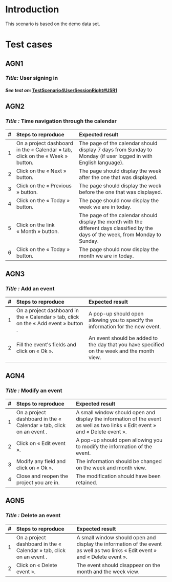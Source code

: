 

# Introduction #

This scenario is based on the demo data set.


# Test cases #

## AGN1 ##
### _Title:_ User signing in ###
#### _See test on:_ [TestScenario4UserSessionRight#USR1](TestScenario4UserSessionRight#USR1.md) ####

## AGN2 ##
### _Title :_ Time navigation through the calendar ###
| **#** | **Steps to reproduce** | **Expected result** |
|:------|:-----------------------|:--------------------|
| 1     | On a project dashboard in the « Calendar » tab, click on the « Week » button. | The page of the calendar should display 7 days from Sunday to Monday (if user logged in with English language). |
| 2     | Click on the « Next » button. | The page should display the week after the one that was displayed. |
| 3     | Click on the « Previous » button. | The page should display the week before the one that was displayed. |
| 4     | Click on the « Today » button. | The page should now display the week we are in today. |
| 5     | Click on the link « Month » button. | The page of the calendar should display the month with the different days classified by the days of the week, from Monday to Sunday. |
| 6     | Click on the « Today » button. | The page should now display the month we are in today. |


## AGN3 ##
### _Title :_ Add an event ###
| **#** | **Steps to reproduce** | **Expected result** |
|:------|:-----------------------|:--------------------|
| 1     | On a project dashboard in the « Calendar » tab, click on the « Add event » button . | A pop-up should open allowing you to specify the information for the new event. |
| 2     | Fill the event's fields and click on « Ok ». | An event should be added to the day that you have specified on the week and the month view. |

## AGN4 ##
### _Title :_ Modify an event ###
| **#** | **Steps to reproduce** | **Expected result** |
|:------|:-----------------------|:--------------------|
| 1     | On a project dashboard in the « Calendar » tab, click on an event . | A small window should open and display the information of the event as well as two links « Edit event » and « Delete event ». |
| 2     | Click on « Edit event ». | A pop-up should open allowing you to modify the information of the event. |
| 3     | Modify any field and  click on « Ok ». | The information should be changed on the week and month view.|
| 4     | Close and reopen the project you are in. | The modification should have been retained. |

## AGN5 ##
### _Title :_ Delete an event ###
| **#** | **Steps to reproduce** | **Expected result** |
|:------|:-----------------------|:--------------------|
| 1     | On a project dashboard in the « Calendar » tab, click on an event . | A small window should open and display the information of the event as well as two links « Edit event » and « Delete event ». |
| 2     | Click on « Delete event ». | The event should disappear on the month and the week view. |